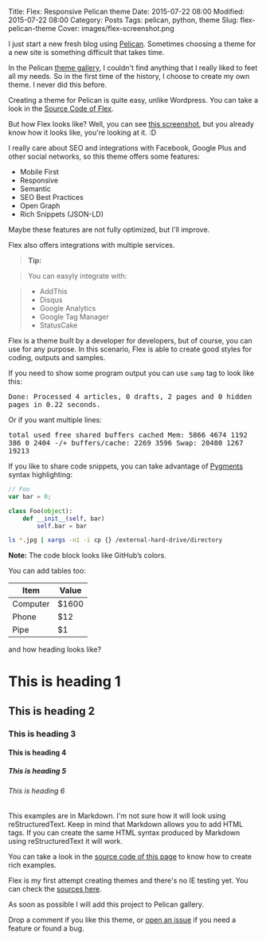 Title: Flex: Responsive Pelican theme
Date: 2015-07-22 08:00
Modified: 2015-07-22 08:00
Category: Posts
Tags: pelican, python, theme
Slug: flex-pelican-theme
Cover: images/flex-screenshot.png

I just start a new fresh blog using [Pelican](http://getpelican.com). Sometimes choosing a theme for a new site is something difficult that takes time.

In the Pelican [theme gallery](http://www.pelicanthemes.com/), I couldn't find anything that I really liked to feet all my needs. So in the first time of the history, I choose to create my own theme. I never did this before.

Creating a theme for Pelican is quite easy, unlike Wordpress. You can take a look in the [Source Code of Flex](https://github.com/alexandrevicenzi/Flex).

But how Flex looks like? Well, you can see [this screenshot](images/flex-screenshot.png), but you already know how it looks like, you're looking at it. :D

I really care about SEO and integrations with Facebook, Google Plus and other social networks, so this theme offers some features:

- Mobile First
- Responsive
- Semantic
- SEO Best Practices
- Open Graph
- Rich Snippets (JSON-LD)

Maybe these features are not fully optimized, but I'll improve.

Flex also offers integrations with multiple services.

> **Tip:**

> You can easyly integrate with:

> - AddThis
> - Disqus
> - Google Analytics
> - Google Tag Manager
> - StatusCake

Flex is a theme built by a developer for developers, but of course, you can use for any purpose. In this scenario, Flex is able to create good styles for coding, outputs and samples.

If you need to show some program output you can use `samp` tag to look like this:

<samp>Done: Processed 4 articles, 0 drafts, 2 pages and 0 hidden pages in 0.22 seconds.</samp>

Or if you want multiple lines:

<samp>
             total       used       free     shared    buffers     cached
Mem:          5866       4674       1192        386          0       2404
-/+ buffers/cache:       2269       3596
Swap:        20480       1267      19213
</samp>

If you like to share code snippets, you can take advantage of [Pygments](http://pygments.org/) syntax highlighting:

```js
// Foo
var bar = 0;
```

```python
class Foo(object):
    def __init__(self, bar)
        self.bar = bar
```

```bash
ls *.jpg | xargs -n1 -i cp {} /external-hard-drive/directory
```

**Note:** The code block looks like GitHub’s colors.

You can add tables too:

Item     | Value
-------- | ---
Computer | $1600
Phone    | $12
Pipe     | $1

and how heading looks like?

# This is heading 1
## This is heading 2
### This is heading 3
#### This is heading 4
##### This is heading 5
###### This is heading 6

This examples are in Markdown. I'm not sure how it will look using reStructuredText. Keep in mind that Markdown allows you to add HTML tags. If you can create the same HTML syntax produced by Markdown using reStructuredText it will work.

You can take a look in the [source code of this page](https://raw.githubusercontent.com/alexandrevicenzi/blog/master/content/News/flex-pelican-theme.md) to know how to create rich examples.

Flex is my first attempt creating themes and there's no IE testing yet. You can check the [sources here](https://github.com/alexandrevicenzi/flex).

As soon as possible I will add this project to Pelican gallery.

Drop a comment if you like this theme, or [open an issue](https://github.com/alexandrevicenzi/Flex/issues) if you need a feature or found a bug.

